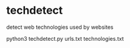 # techdetect
detect web technologies used by websites

python3 techdetect.py urls.txt technologies.txt
